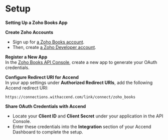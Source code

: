 # Setup

**Setting Up a Zoho Books App**

**Create Zoho Accounts**

* Sign up for [a Zoho Books account](https://www.zoho.com/us/books/).
* Then, create [a Zoho Developer account](https://api-console.zoho.com/).

**Register a New App**\
In the [Zoho Books API Console](https://api-console.zoho.com/), create a new app to generate your OAuth credentials.

**Configure Redirect URI for Accend**\
In your app settings under **Authorized Redirect URIs**, add the following Accend redirect URI:

```
https://connections.withaccend.com/link/connect/zoho_books
```

**Share OAuth Credentials with Accend**

* Locate your **Client ID** and **Client Secret** under your application in the API Console.
* Enter these credentials into the **Integration** section of your Accend Dashboard to complete the setup.
